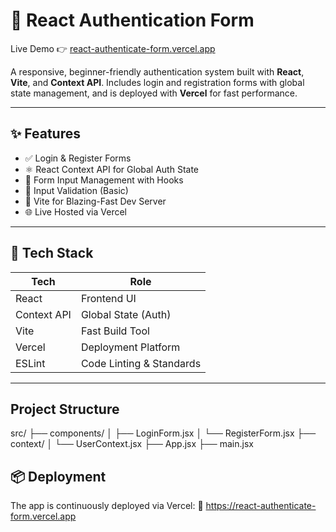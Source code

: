 # 🔐 React Authentication Form

Live Demo 👉 [react-authenticate-form.vercel.app](https://react-authenticate-form.vercel.app/)

A responsive, beginner-friendly authentication system built with **React**, **Vite**, and **Context API**. Includes login and registration forms with global state management, and is deployed with **Vercel** for fast performance.

---

## ✨ Features

- ✅ Login & Register Forms
- ⚛️ React Context API for Global Auth State
- 🧠 Form Input Management with Hooks
- 🎯 Input Validation (Basic)
- 🚀 Vite for Blazing-Fast Dev Server
- 🌐 Live Hosted via Vercel

---

## 🧠 Tech Stack

| Tech         | Role                         |
|--------------|------------------------------|
| React        | Frontend UI                  |
| Context API  | Global State (Auth)          |
| Vite         | Fast Build Tool              |
| Vercel       | Deployment Platform          |
| ESLint       | Code Linting & Standards     |

---

## Project Structure
src/
├── components/
│   ├── LoginForm.jsx
│   └── RegisterForm.jsx
├── context/
│   └── UserContext.jsx
├── App.jsx
├── main.jsx

## 📦 Deployment
The app is continuously deployed via Vercel:
🔗 https://react-authenticate-form.vercel.app
